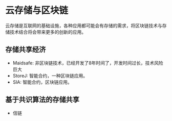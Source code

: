 云存储与区块链
===

云存储是互联网的基础设施，各种应用都可能会有存储的需求，将区块链技术与存储技术结合将会带来更多的创新的应用。


## 存储共享经济
* Maidsafe: 非区块链技术，已经开发了8年时间了，开发时间过长，技术风险巨大
* StoreJ: 智能合约，一种区块链应用。
* SIA: 智能合约，区块链应用。


## 基于共识算法的存储共享
* 信链
